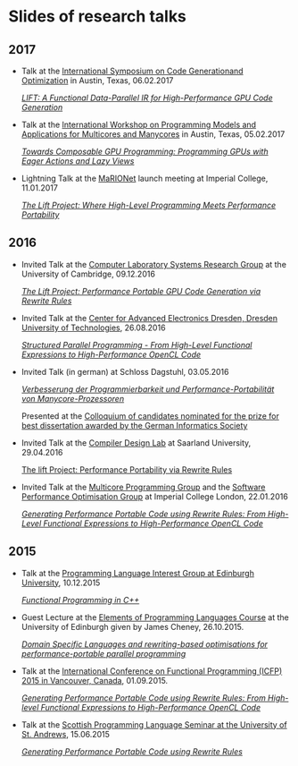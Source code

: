 # Slides of research talks

## 2017

- Talk at the [International Symposium on Code Generationand Optimization](http://cgo.org/cgo2017/) in Austin, Texas, 06.02.2017

   [*LIFT: A Functional Data-Parallel IR for  High-Performance GPU Code Generation*](https://github.com/michel-steuwer/talks/blob/master/2017/CGO-2017.pdf)

- Talk at the [International Workshop on Programming Models and Applications for Multicores and Manycores](http://www.cs.otago.ac.nz/pmam2017/) in Austin, Texas, 05.02.2017

  [*Towards Composable GPU Programming: Programming GPUs with Eager Actions and Lazy Views*](https://github.com/michel-steuwer/talks/blob/master/2017/PMAM-2017.pdf)

- Lightning Talk at the [MaRIONet](http://manycore.org.uk/) launch meeting at Imperial College, 11.01.2017

  [*The Lift Project: Where High-Level Programming Meets Performance Portability*](https://github.com/michel-steuwer/talks/blob/master/2017/MaRIONet-launch-2017.pdf)

## 2016

- Invited Talk at the [Computer Laboratory Systems Research Group](https://www.cl.cam.ac.uk/research/srg/) at the University of Cambridge, 09.12.2016

  [*The Lift Project: Performance Portable GPU Code Generation via Rewrite Rules*](https://github.com/michel-steuwer/talks/blob/master/2016/Cambridge-2016.pdf)

- Invited Talk at the [Center for Advanced Electronics Dresden, Dresden University of Technologies](https://www.cfaed.tu-dresden.de/), 26.08.2016

  [*Structured Parallel Programming - From High-Level Functional Expressions to High-Performance OpenCL Code*](https://github.com/michel-steuwer/talks/blob/master/2016/TUDresden-2016.pdf)

- Invited Talk (in german) at Schloss Dagstuhl, 03.05.2016

  [*Verbesserung der Programmierbarkeit und Performance-Portabilität von Manycore-Prozessoren*](https://github.com/michel-steuwer/talks/blob/master/2016/Dagstuhl-2016.pdf)

  Presented at the [Colloquium of candidates nominated for the prize for best dissertation awarded by the German Informatics Society](https://www.dagstuhl.de/en/program/calendar/evhp/?semnr=16183)

- Invited Talk at the [Compiler Design Lab](http://compilers.cs.uni-saarland.de/) at Saarland University, 29.04.2016

  [The lift Project: Performance Portability via Rewrite Rules](https://github.com/michel-steuwer/talks/blob/master/2016/SaarlandUniversity-2016.pdf)

- Invited Talk at the [Multicore Programming Group](http://multicore.doc.ic.ac.uk/) and the [Software Performance Optimisation Group](https://spo.doc.ic.ac.uk) at Imperial College London, 22.01.2016

  [*Generating Performance Portable Code using Rewrite Rules: From High-Level Functional Expressions to High-Performance OpenCL Code*](https://github.com/michel-steuwer/talks/blob/master/2016/ImperialCollegeLondon-2016.pdf)

## 2015

- Talk at the [Programming Language Interest Group at Edinburgh University](https://www.wiki.ed.ac.uk/display/prolan/Programming+Languages+Interest+Group), 10.12.2015

  [*Functional Programming in C++*](https://github.com/michel-steuwer/talks/blob/master/2015/PLInG-2015.pdf)
  
- Guest Lecture at the [Elements of Programming Languages Course](http://www.inf.ed.ac.uk/teaching/courses/epl/index-2015.html) at the University of Edinburgh given by James Cheney, 26.10.2015.
	
	[*Domain Specific Languages and rewriting-based optimisations for performance-portable parallel programming*](https://github.com/michel-steuwer/talks/blob/master/2015/EPLGuestLecture-2015.pdf)

- Talk at the [International Conference on Functional Programming (ICFP) 2015 in Vancouver, Canada](http://icfpconference.org/icfp2015/), 01.09.2015.

  [*Generating Performance Portable Code using Rewrite Rules: From High-level Functional Expressions to High-Performance OpenCL Code*](https://github.com/michel-steuwer/talks/blob/master/2015/ICFP-2015.pdf)

- Talk at the [Scottish Programming Language Seminar at the University of St. Andrews](https://ff32.host.cs.st-andrews.ac.uk/spls/), 15.06.2015

  [*Generating Performance Portable Code using Rewrite Rules*](https://github.com/michel-steuwer/talks/blob/master/2015/SPLS-2015.pdf)
